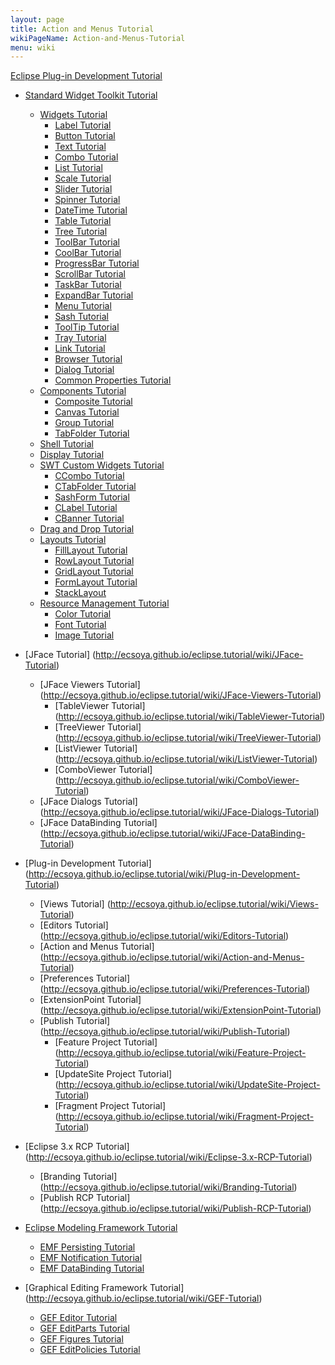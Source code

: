 ```yaml
---
layout: page
title: Action and Menus Tutorial
wikiPageName: Action-and-Menus-Tutorial
menu: wiki
---
```

[Eclipse Plug-in Development Tutorial](http://ecsoya.github.io/eclipse.tutorial/wiki)
* [Standard Widget Toolkit Tutorial](http://ecsoya.github.io/eclipse.tutorial/wiki/Standard-Widget-Toolkit-(SWT))
    * [Widgets Tutorial](http://ecsoya.github.io/eclipse.tutorial/wiki/SWT-Widgets)
        * [Label Tutorial](http://ecsoya.github.io/eclipse.tutorial/wiki/Label-Tutorial)
        * [Button Tutorial](http://ecsoya.github.io/eclipse.tutorial/wiki/Button-Tutorial)
        * [Text Tutorial](http://ecsoya.github.io/eclipse.tutorial/wiki/Text-Tutorial)
        * [Combo Tutorial](http://ecsoya.github.io/eclipse.tutorial/wiki/Combo-Tutorial)
        * [List Tutorial](http://ecsoya.github.io/eclipse.tutorial/wiki/List-Tutorial)
        * [Scale Tutorial](http://ecsoya.github.io/eclipse.tutorial/wiki/Scale-Tutorial)
        * [Slider Tutorial](http://ecsoya.github.io/eclipse.tutorial/wiki/Slider-Tutorial)
        * [Spinner Tutorial](http://ecsoya.github.io/eclipse.tutorial/wiki/Spinner-Tutorial)
        * [DateTime Tutorial](http://ecsoya.github.io/eclipse.tutorial/wiki/DateTime-Tutorial)
        * [Table Tutorial](http://ecsoya.github.io/eclipse.tutorial/wiki/Table-Tutorial)
        * [Tree Tutorial](http://ecsoya.github.io/eclipse.tutorial/wiki/Tree-Tutorial)
        * [ToolBar Tutorial](http://ecsoya.github.io/eclipse.tutorial/wiki/ToolBar-Tutorial)
        * [CoolBar Tutorial](http://ecsoya.github.io/eclipse.tutorial/wiki/CoolBar-Tutorial)
        * [ProgressBar Tutorial](http://ecsoya.github.io/eclipse.tutorial/wiki/ProgressBar-Tutorial)
        * [ScrollBar Tutorial](http://ecsoya.github.io/eclipse.tutorial/wiki/ScrollBar-Tutorial)
        * [TaskBar Tutorial](http://ecsoya.github.io/eclipse.tutorial/wiki/TaskBar-Tutorial)
        * [ExpandBar Tutorial](http://ecsoya.github.io/eclipse.tutorial/wiki/ExpandBar-Tutorial)       
        * [Menu Tutorial](http://ecsoya.github.io/eclipse.tutorial/wiki/Menu-Tutorial)
        * [Sash Tutorial](http://ecsoya.github.io/eclipse.tutorial/wiki/Sash-Tutorial)
        * [ToolTip Tutorial](http://ecsoya.github.io/eclipse.tutorial/wiki/ToolTip-Tutorial)
        * [Tray Tutorial](http://ecsoya.github.io/eclipse.tutorial/wiki/Tray-Tutorial)
        * [Link Tutorial](http://ecsoya.github.io/eclipse.tutorial/wiki/Link-Tutorial)
        * [Browser Tutorial](http://ecsoya.github.io/eclipse.tutorial/wiki/Browser-Tutorial)
        * [Dialog Tutorial](http://ecsoya.github.io/eclipse.tutorial/wiki/Dialog-Tutorial)
        * [Common Properties Tutorial](http://ecsoya.github.io/eclipse.tutorial/wiki/Common-Properties-Tutorial)
    * [Components Tutorial](http://ecsoya.github.io/eclipse.tutorial/wiki/Components-Tutorial)
        * [Composite Tutorial](http://ecsoya.github.io/eclipse.tutorial/wiki/Composite-Tutorial)
        * [Canvas Tutorial](http://ecsoya.github.io/eclipse.tutorial/wiki/Canvas-Tutorial)
        * [Group Tutorial](http://ecsoya.github.io/eclipse.tutorial/wiki/Group-Tutorial)
        * [TabFolder Tutorial](http://ecsoya.github.io/eclipse.tutorial/wiki/TabFolder-Tutorial)
    * [Shell Tutorial](http://ecsoya.github.io/eclipse.tutorial/wiki/Shell-Tutorial)
    * [Display Tutorial](http://ecsoya.github.io/eclipse.tutorial/wiki/Display-Tutorial)
    * [SWT Custom Widgets Tutorial](http://ecsoya.github.io/eclipse.tutorial/wiki/SWT-Custom-Widgets-Tutorial)
        * [CCombo Tutorial](http://ecsoya.github.io/eclipse.tutorial/wiki/CCombo-Tutorial)
        * [CTabFolder Tutorial](http://ecsoya.github.io/eclipse.tutorial/wiki/CTabFolder-Tutorial)
        * [SashForm Tutorial](http://ecsoya.github.io/eclipse.tutorial/wiki/SashForm-Tutorial)
        * [CLabel Tutorial](http://ecsoya.github.io/eclipse.tutorial/wiki/CLabel-Tutorial)
        * [CBanner Tutorial](http://ecsoya.github.io/eclipse.tutorial/wiki/CBanner-Tutorial)
    * [Drag and Drop Tutorial](http://ecsoya.github.io/eclipse.tutorial/wiki/Drag-and-Drop-Tutorial)
    * [Layouts Tutorial](http://ecsoya.github.io/eclipse.tutorial/wiki/Layouts-Tutorial)
        * [FillLayout Tutorial](http://ecsoya.github.io/eclipse.tutorial/wiki/FillLayout-Tutorial)
        * [RowLayout Tutorial](http://ecsoya.github.io/eclipse.tutorial/wiki/RowLayout-Tutorial)
        * [GridLayout Tutorial](http://ecsoya.github.io/eclipse.tutorial/wiki/GridLayout-Tutorial)
        * [FormLayout Tutorial](http://ecsoya.github.io/eclipse.tutorial/wiki/FormLayout-Tutorial)
        * [StackLayout](http://ecsoya.github.io/eclipse.tutorial/wiki/StakLayout-Tutorial)
    * [Resource Management Tutorial](http://ecsoya.github.io/eclipse.tutorial/wiki/Resource-Management-Tutorial)
        * [Color Tutorial](http://ecsoya.github.io/eclipse.tutorial/wiki/Color-Tutorial)
        * [Font Tutorial](http://ecsoya.github.io/eclipse.tutorial/wiki/Font-Tutorial)
        * [Image Tutorial](http://ecsoya.github.io/eclipse.tutorial/wiki/Image-Tutorial)

* [JFace Tutorial] (http://ecsoya.github.io/eclipse.tutorial/wiki/JFace-Tutorial)
    * [JFace Viewers Tutorial] (http://ecsoya.github.io/eclipse.tutorial/wiki/JFace-Viewers-Tutorial)
        * [TableViewer Tutorial] (http://ecsoya.github.io/eclipse.tutorial/wiki/TableViewer-Tutorial)
        * [TreeViewer Tutorial] (http://ecsoya.github.io/eclipse.tutorial/wiki/TreeViewer-Tutorial)
        * [ListViewer Tutorial] (http://ecsoya.github.io/eclipse.tutorial/wiki/ListViewer-Tutorial)                                            
        * [ComboViewer Tutorial] (http://ecsoya.github.io/eclipse.tutorial/wiki/ComboViewer-Tutorial)
    * [JFace Dialogs Tutorial] (http://ecsoya.github.io/eclipse.tutorial/wiki/JFace-Dialogs-Tutorial)
    * [JFace DataBinding Tutorial] (http://ecsoya.github.io/eclipse.tutorial/wiki/JFace-DataBinding-Tutorial)

* [Plug-in Development Tutorial] (http://ecsoya.github.io/eclipse.tutorial/wiki/Plug-in-Development-Tutorial)
    * [Views Tutorial] (http://ecsoya.github.io/eclipse.tutorial/wiki/Views-Tutorial)
    * [Editors Tutorial] (http://ecsoya.github.io/eclipse.tutorial/wiki/Editors-Tutorial)
    * [Action and Menus Tutorial] (http://ecsoya.github.io/eclipse.tutorial/wiki/Action-and-Menus-Tutorial)
    * [Preferences Tutorial] (http://ecsoya.github.io/eclipse.tutorial/wiki/Preferences-Tutorial)
    * [ExtensionPoint Tutorial] (http://ecsoya.github.io/eclipse.tutorial/wiki/ExtensionPoint-Tutorial)
    * [Publish Tutorial] (http://ecsoya.github.io/eclipse.tutorial/wiki/Publish-Tutorial)
        * [Feature Project Tutorial] (http://ecsoya.github.io/eclipse.tutorial/wiki/Feature-Project-Tutorial)
        * [UpdateSite Project Tutorial] (http://ecsoya.github.io/eclipse.tutorial/wiki/UpdateSite-Project-Tutorial)
        * [Fragment Project Tutorial] (http://ecsoya.github.io/eclipse.tutorial/wiki/Fragment-Project-Tutorial)

* [Eclipse 3.x RCP Tutorial] (http://ecsoya.github.io/eclipse.tutorial/wiki/Eclipse-3.x-RCP-Tutorial)
    * [Branding Tutorial] (http://ecsoya.github.io/eclipse.tutorial/wiki/Branding-Tutorial)
    * [Publish RCP Tutorial] (http://ecsoya.github.io/eclipse.tutorial/wiki/Publish-RCP-Tutorial)

* [Eclipse Modeling Framework Tutorial](http://ecsoya.github.io/eclipse.tutorial/wiki/EMF-Tutorial)
    * [EMF Persisting Tutorial](http://ecsoya.github.io/eclipse.tutorial/wiki/EMF-Persisting-Tutorial)
    * [EMF Notification Tutorial](http://ecsoya.github.io/eclipse.tutorial/wiki/EMF-Notification-Tutorial)
    * [EMF DataBinding Tutorial](http://ecsoya.github.io/eclipse.tutorial/wiki/EMF-DataBinding-Tutorial)
    
* [Graphical Editing Framework Tutorial] (http://ecsoya.github.io/eclipse.tutorial/wiki/GEF-Tutorial)
    * [GEF Editor Tutorial](http://ecsoya.github.io/eclipse.tutorial/wiki/GEF-Editor-Tutorial)
    * [GEF EditParts Tutorial](http://ecsoya.github.io/eclipse.tutorial/wiki/GEF-EditParts-Tutorial)
    * [GEF Figures Tutorial](http://ecsoya.github.io/eclipse.tutorial/wiki/GEF-Figures-Tutorial)
    * [GEF EditPolicies Tutorial](http://ecsoya.github.io/eclipse.tutorial/wiki/GEF-EditPolicies-Tutorial)